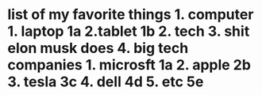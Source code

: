 <h1>list of my favorite things
  1. computer
    1. laptop 1a
    2.tablet 1b
  2. tech
  3. shit elon musk does
  4. big tech companies
    1. microsft 1a
    2. apple 2b
    3. tesla 3c
    4. dell 4d
    5. etc 5e
